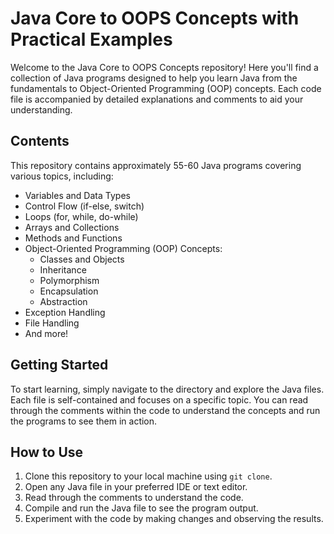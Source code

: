 # Java Core to OOPS Concepts with Practical Examples

Welcome to the Java Core to OOPS Concepts repository! Here you'll find a collection of Java programs designed to help you learn Java from the fundamentals to Object-Oriented Programming (OOP) concepts. Each code file is accompanied by detailed explanations and comments to aid your understanding.

## Contents

This repository contains approximately 55-60 Java programs covering various topics, including:

- Variables and Data Types
- Control Flow (if-else, switch)
- Loops (for, while, do-while)
- Arrays and Collections
- Methods and Functions
- Object-Oriented Programming (OOP) Concepts:
  - Classes and Objects
  - Inheritance
  - Polymorphism
  - Encapsulation
  - Abstraction
- Exception Handling
- File Handling
- And more!

## Getting Started

To start learning, simply navigate to the directory and explore the Java files. Each file is self-contained and focuses on a specific topic. You can read through the comments within the code to understand the concepts and run the programs to see them in action.

## How to Use

1. Clone this repository to your local machine using `git clone`.
2. Open any Java file in your preferred IDE or text editor.
3. Read through the comments to understand the code.
4. Compile and run the Java file to see the program output.
5. Experiment with the code by making changes and observing the results.

